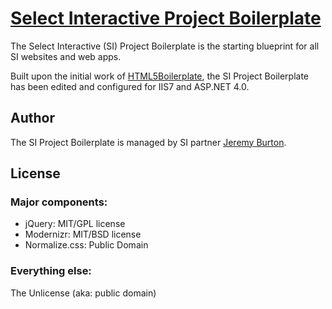 ﻿# [Select Interactive Project Boilerplate](http://www.select-interactive.com)

The Select Interactive (SI) Project Boilerplate is the starting blueprint for all SI websites and web apps.

Built upon the initial work of [HTML5Boilerplate](http://html5boilerplate.com), the SI Project Boilerplate has been edited and configured for IIS7 and ASP.NET 4.0.

## Author
The SI Project Boilerplate is managed by SI partner [Jeremy Burton](mailto:jeremy@select-interactive.com).

## License

### Major components:

* jQuery: MIT/GPL license
* Modernizr: MIT/BSD license
* Normalize.css: Public Domain

### Everything else:

The Unlicense (aka: public domain)